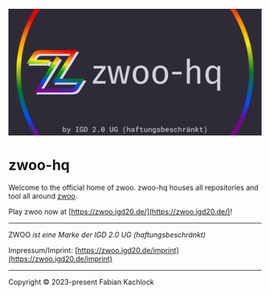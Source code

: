![zwoohq-social-image](.github/assets/zwoohq-social-image.png)

# zwoo-hq

Welcome to the official home of zwoo. zwoo-hq houses all repositories and tool all around [zwoo](https://github.com/fabiankachlock/zwoo).

Play zwoo now at [https://zwoo.igd20.de/](https://zwoo.igd20.de/)!

---

ZWOO *ist eine Marke der IGD 2.0 UG (haftungsbeschränkt)*

Impressum/Imprint: [https://zwoo.igd20.de/imprint](https://zwoo.igd20.de/imprint)

---

Copyright © 2023-present Fabian Kachlock
